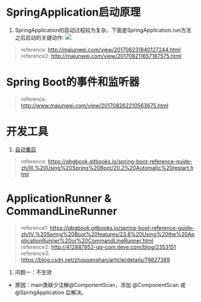 # SpringApplication启动原理
1. SpringApplication的启动过程较为复杂，下面是SpringApplication.run方法之后启动的关键动作:
![](https://github.com/WujieRen/springbootdemo/raw/master/src/main/resources/img/nongshalie.jpg)
> reference: http://majunwei.com/view/201708231840127244.html  
reference2: http://majunwei.com/view/201708211657187575.html

# Spring Boot的事件和监听器
> reference: http://www.majunwei.com/view/201708262210563675.html

# 开发工具
1. <a href="https://blog.csdn.net/wjc475869/article/details/52442484">自动重启</a>
>reference: https://qbgbook.gitbooks.io/spring-boot-reference-guide-zh/III.%20Using%20Spring%20Boot/20.2%20Automatic%20restart.html

# ApplicationRunner & CommandLineRunner
> reference1: https://qbgbook.gitbooks.io/spring-boot-reference-guide-zh/IV.%20Spring%20Boot%20features/23.8%20Using%20the%20ApplicationRunner%20or%20CommandLineRunner.html  
reference2: http://412887952-qq-com.iteye.com/blog/2353151  
reference3: https://blog.csdn.net/zhousenshan/article/details/79827389

1. 问题一：不生效
  - 原因：main类缺少注解@ComponentScan，添加 @ComponentScan 或 @SpringApplication 后解决。